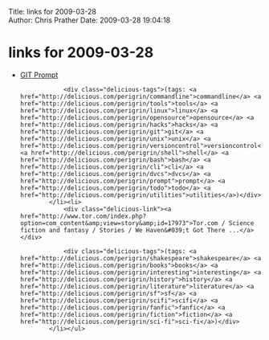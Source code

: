 Title: links for 2009-03-28  
Author: Chris Prather
Date: 2009-03-28 19:04:18

# links for 2009-03-28
<ul class="delicious"><li>
                <div class="delicious-link"><a href="http://volnitsky.com/project/git-prompt/">GIT Prompt</a></div>
                
                <div class="delicious-tags">(tags: <a href="http://delicious.com/perigrin/commandline">commandline</a> <a href="http://delicious.com/perigrin/tools">tools</a> <a href="http://delicious.com/perigrin/linux">linux</a> <a href="http://delicious.com/perigrin/opensource">opensource</a> <a href="http://delicious.com/perigrin/hacks">hacks</a> <a href="http://delicious.com/perigrin/git">git</a> <a href="http://delicious.com/perigrin/unix">unix</a> <a href="http://delicious.com/perigrin/versioncontrol">versioncontrol</a> <a href="http://delicious.com/perigrin/shell">shell</a> <a href="http://delicious.com/perigrin/bash">bash</a> <a href="http://delicious.com/perigrin/cli">cli</a> <a href="http://delicious.com/perigrin/dvcs">dvcs</a> <a href="http://delicious.com/perigrin/prompt">prompt</a> <a href="http://delicious.com/perigrin/todo">todo</a> <a href="http://delicious.com/perigrin/utilities">utilities</a>)</div>
            </li><li>
                <div class="delicious-link"><a href="http://www.tor.com/index.php?option=com_content&amp;view=story&amp;id=17973">Tor.com / Science fiction and fantasy / Stories / We Haven&#039;t Got There ...</a></div>
                
                <div class="delicious-tags">(tags: <a href="http://delicious.com/perigrin/shakespeare">shakespeare</a> <a href="http://delicious.com/perigrin/books">books</a> <a href="http://delicious.com/perigrin/interesting">interesting</a> <a href="http://delicious.com/perigrin/history">history</a> <a href="http://delicious.com/perigrin/literature">literature</a> <a href="http://delicious.com/perigrin/sf">sf</a> <a href="http://delicious.com/perigrin/scifi">scifi</a> <a href="http://delicious.com/perigrin/fanfic">fanfic</a> <a href="http://delicious.com/perigrin/fiction">fiction</a> <a href="http://delicious.com/perigrin/sci-fi">sci-fi</a>)</div>
            </li></ul>
